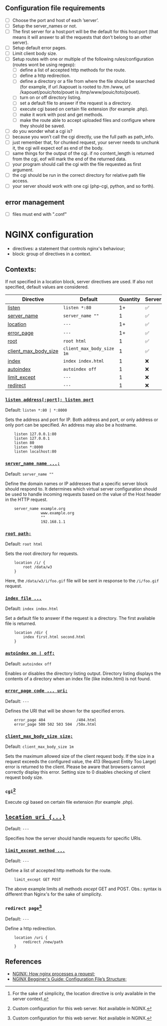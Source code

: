 ## Configuration file requirements
- [ ] Choose the port and host of each ’server’.
- [ ] Setup the server_names or not.
- [ ] The first server for a host:port will be the default for this host:port (that means it will answer to all the requests that don’t belong to an other server).
- [ ] Setup default error pages.
- [ ] Limit client body size.
- [ ] Setup routes with one or multiple of the following rules/configuration (routes wont be using regexp):
	- [ ] define a list of accepted http methods for the route.
	- [ ] define a http redirection.
	- [ ] define a directory or a file from where the file should be searched (for example, if url /kapouet is rooted to /tm	/www, url /kapouet/pouic/toto/pouet is /tmp/www/pouic/toto/pouet).
	- [ ] turn on or off directory listing.
	- [ ] set a default file to answer if the request is a directory.
	- [ ] execute cgi based on certain file extension (for example .php).
	- [ ] make it work with post and get methods.
	- [ ] make the route able to accept uploaded files and configure where they should be saved.

- [ ] do you wonder what a cgi is?
- [ ] because you won’t call the cgi directly, use the full path as path_info.
- [ ] just remember that, for chunked request, your server needs to unchunk it, the cgi will expect eof as end of the body.
- [ ] same things for the output of the cgi. if no content_length is returned from the cgi, eof will mark the end of the returned data.
- [ ] your program should call the cgi with the file requested as first argument.
- [ ] the cgi should be run in the correct directory for relative path file access.
- [ ] your server should work with one cgi (php-cgi, python, and so forth).

## error management
- [ ] files must end with ".conf"

# NGINX configuration
- directives: a statement that controls nginx's behaviour;
- block: group of directives in a context.

## Contexts:
If not specified in a location block, server directives are used. If also not specified, default values are considered.

| Directive | Default | Quantity | Server | Location |
|---|---|---|---|---|
| [listen](#listen-addressport-listen-port)				| `listen *:80`				| 1+ | :white_check_mark:	| :x: |
| [server_name](#server_name-name)						| `server_name ""`			| 1  | :white_check_mark:	| :x: |
| [location](#location-uri)								| `---`						| 1+ | :white_check_mark:	| :x:[^1] |
| [error_page](#error_page-code--uri)					| `---`						| 1+ | :white_check_mark:	| :x: |
| [root](#root-path)									| `root html`				| 1  | :white_check_mark:	| :white_check_mark: |
| [client_max_body_size](#client_max_body_size-size)	| `client_max_body_size 1m`	| 1  | :white_check_mark:	| :x: |
| [index](#index-file)									| `index index.html`		| 1  | :x:					| :white_check_mark: |
| [autoindex](#autoindex-on--off)						| `autoindex off`			| 1  | :x:					| :white_check_mark: |
| [limit_except](#limit_except-method)					| `---`						| 1  | :x:					| :white_check_mark: |
| [redirect](#redirect-page1)							| `---`						| 1  | :x:					| :white_check_mark: |

### [`listen address[:port]; listen port`](http://nginx.org/en/docs/http/ngx_http_core_module.html#listen)
Default: `listen *:80 | *:8000`

Sets the address and port for IP. Both address and port, or only address or only port can be specified. An address may also be a hostname.
```
	listen 127.0.0.1:80
	listen 127.0.0.1
	listen 80
	listen *:8000
	listen localhost:80
```

### [`server_name name ...;`](http://nginx.org/en/docs/http/ngx_http_core_module.html#server_name)
Default: `server_name ""`

Define the domain names or IP addresses that a specific server block should respond to. It determines which virtual server configuration should be used to handle incoming requests based on the value of the Host header in the HTTP request.
```
	server_name	example.org
				www.example.org
				""
				192.168.1.1
```

### [`root path;`](http://nginx.org/en/docs/http/ngx_http_core_module.html#root)
Default: `root html`

Sets the root directory for requests.
```
	location /i/ {
		root /data/w3
	}
```
Here, the `/data/w3/i/foo.gif` file will be sent in response to the `/i/foo.gif` request.

### [`index file ...`](http://nginx.org/en/docs/http/ngx_http_index_module.html#index)
Default: `index index.html`

Set a default file to answer if the request is a directory. The first available file is returned.
```
	location /dir {
		index first.html second.html
	}
```

### [`autoindex on | off;`](http://nginx.org/en/docs/http/ngx_http_autoindex_module.html#autoindex)
Default: `autoindex off`

Enables or disables the directory listing output. Directory listing displays the contents of a directory when an index file (like index.html) is not found.

### [`error_page code ... uri;`](http://nginx.org/en/docs/http/ngx_http_core_module.html#error_page)
Default: `---`

Defines the URI that will be shown for the specified errors.
```
	error_page 404				/404.html
	error_page 500 502 503 504	/50x.html
```

### [`client_max_body_size size;`](http://nginx.org/en/docs/http/ngx_http_core_module.html#client_max_body_size)
Default: `client_max_body_size 1m`

Sets the maximum allowed size of the client request body. If the size in a request exceeds the configured value, the 413 (Request Entity Too Large) error is returned to the client. Please be aware that browsers cannot correctly display this error. Setting size to 0 disables checking of client request body size.

### `cgi`[^2]
Execute cgi based on certain file extension (for example .php).

## [`location uri {...}`](http://nginx.org/en/docs/http/ngx_http_core_module.html#location)
Default: `---`

Specifies how the server should handle requests for specific URIs.

### [`limit_except method ...`](http://nginx.org/en/docs/http/ngx_http_core_module.html#limit_except)
Default: `---`

Define a list of accepted http methods for the route.
```
	limit_except GET POST
```
The above example limits all methods *except* GET and POST.
Obs.: syntax is different than Nginx's for the sake of simplicity.

### `redirect page`[^2]
Default: `---`

Define a http redirection.
```
	location /uri {
		redirect /new/path
	}
```

## References
- [NGINX: How nginx processes a request;](http://nginx.org/en/docs/http/request_processing.html)
- [NGINX Begginer's Guide: Configuration File’s Structure;](http://nginx.org/en/docs/beginners_guide.html#conf_structure)

[^1]: For the sake of simplicity, the location directive is only available in the server context.
[^2]: Custom configuration for this web server. Not available in NGINX.
